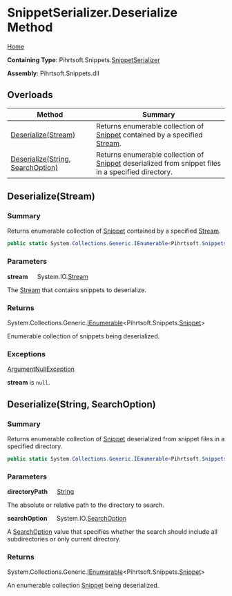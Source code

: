 # SnippetSerializer\.Deserialize Method

[Home](../../../../README.md)

**Containing Type**: Pihrtsoft\.Snippets\.[SnippetSerializer](../README.md)

**Assembly**: Pihrtsoft\.Snippets\.dll

## Overloads

| Method | Summary |
| ------ | ------- |
| [Deserialize(Stream)](#Pihrtsoft_Snippets_SnippetSerializer_Deserialize_System_IO_Stream_) | Returns enumerable collection of [Snippet](../../Snippet/README.md) contained by a specified [Stream](https://docs.microsoft.com/en-us/dotnet/api/system.io.stream)\. |
| [Deserialize(String, SearchOption)](#Pihrtsoft_Snippets_SnippetSerializer_Deserialize_System_String_System_IO_SearchOption_) | Returns enumerable collection of [Snippet](../../Snippet/README.md) deserialized from snippet files in a specified directory\. |

## Deserialize\(Stream\) <a name="Pihrtsoft_Snippets_SnippetSerializer_Deserialize_System_IO_Stream_"></a>

### Summary

Returns enumerable collection of [Snippet](../../Snippet/README.md) contained by a specified [Stream](https://docs.microsoft.com/en-us/dotnet/api/system.io.stream)\.

```csharp
public static System.Collections.Generic.IEnumerable<Pihrtsoft.Snippets.Snippet> Deserialize(System.IO.Stream stream)
```

### Parameters

**stream** &emsp; System\.IO\.[Stream](https://docs.microsoft.com/en-us/dotnet/api/system.io.stream)

The [Stream](https://docs.microsoft.com/en-us/dotnet/api/system.io.stream) that contains snippets to deserialize\.

### Returns

System\.Collections\.Generic\.[IEnumerable](https://docs.microsoft.com/en-us/dotnet/api/system.collections.generic.ienumerable-1)\<Pihrtsoft\.Snippets\.[Snippet](../../Snippet/README.md)>

Enumerable collection of snippets being deserialized\.

### Exceptions

[ArgumentNullException](https://docs.microsoft.com/en-us/dotnet/api/system.argumentnullexception)

**stream** is `null`\.

## Deserialize\(String, SearchOption\) <a name="Pihrtsoft_Snippets_SnippetSerializer_Deserialize_System_String_System_IO_SearchOption_"></a>

### Summary

Returns enumerable collection of [Snippet](../../Snippet/README.md) deserialized from snippet files in a specified directory\.

```csharp
public static System.Collections.Generic.IEnumerable<Pihrtsoft.Snippets.Snippet> Deserialize(string directoryPath, System.IO.SearchOption searchOption = TopDirectoryOnly)
```

### Parameters

**directoryPath** &emsp; [String](https://docs.microsoft.com/en-us/dotnet/api/system.string)

The absolute or relative path to the directory to search\.

**searchOption** &emsp; System\.IO\.[SearchOption](https://docs.microsoft.com/en-us/dotnet/api/system.io.searchoption)

A [SearchOption](https://docs.microsoft.com/en-us/dotnet/api/system.io.searchoption) value that specifies whether the search should include all subdirectories or only current directory\.

### Returns

System\.Collections\.Generic\.[IEnumerable](https://docs.microsoft.com/en-us/dotnet/api/system.collections.generic.ienumerable-1)\<Pihrtsoft\.Snippets\.[Snippet](../../Snippet/README.md)>

An enumerable collection [Snippet](../../Snippet/README.md) being deserialized\.